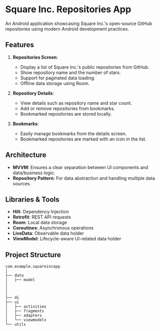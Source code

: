 # Square Inc. Repositories App

An Android application showcasing Square Inc.'s open-source GitHub repositories using modern Android development practices.

## Features

1. **Repositories Screen**:
   - Display a list of Square Inc.'s public repositories from GitHub.
   - Show repository name and the number of stars.
   - Support for paginated data loading.
   - Offline data storage using Room.

2. **Repository Details**:
   - View details such as repository name and star count.
   - Add or remove repositories from bookmarks.
   - Bookmarked repositories are stored locally.

3. **Bookmarks**:
   - Easily manage bookmarks from the details screen.
   - Bookmarked repositories are marked with an icon in the list.

## Architecture

- **MVVM**: Ensures a clear separation between UI components and data/business logic.
- **Repository Pattern**: For data abstraction and handling multiple data sources.

## Libraries & Tools

- **Hilt**: Dependency Injection
- **Retrofit**: REST API requests
- **Room**: Local data storage
- **Coroutines**: Asynchronous operations
- **LiveData**: Observable data holder
- **ViewModel**: Lifecycle-aware UI-related data holder

## Project Structure

```plaintext
com.example.squareincapp
│
├── data
│   ├── model
│   
│   
│
├── di
├── ui
│   ├── activities
│   ├── fragments
│   ├── adapters
│   └── viewmodels
└── utils
